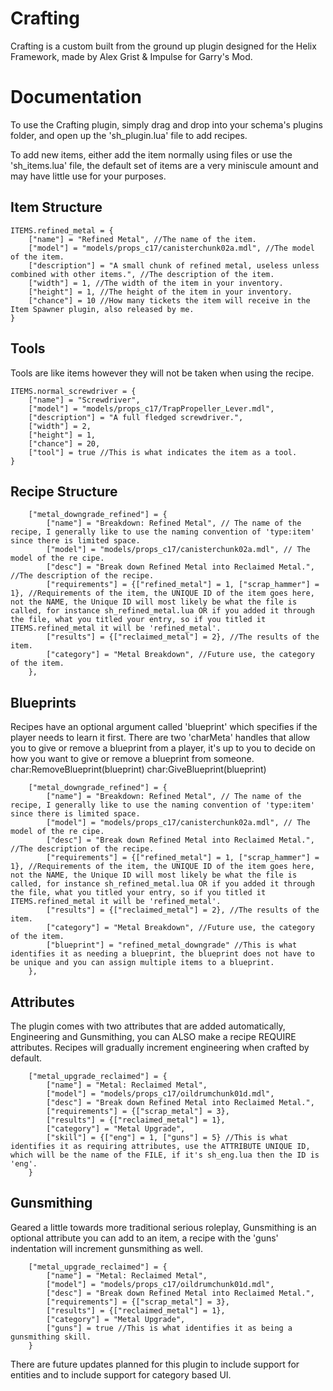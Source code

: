 # Crafting
Crafting is a custom built from the ground up plugin designed for the Helix Framework, made by Alex Grist & Impulse for Garry's Mod.

# Documentation
To use the Crafting plugin, simply drag and drop into your schema's plugins folder, and open up the 'sh_plugin.lua' file to add recipes.

To add new items, either add the item normally using files or use the 'sh_items.lua' file, the default set of items are a very miniscule amount and may have little use for your purposes.

## Item Structure
```
ITEMS.refined_metal = {
	["name"] = "Refined Metal", //The name of the item.
	["model"] = "models/props_c17/canisterchunk02a.mdl", //The model of the item.
	["description"] = "A small chunk of refined metal, useless unless combined with other items.", //The description of the item.
	["width"] = 1, //The width of the item in your inventory.
	["height"] = 1, //The height of the item in your inventory.
	["chance"] = 10 //How many tickets the item will receive in the Item Spawner plugin, also released by me.
}
```

## Tools
Tools are like items however they will not be taken when using the recipe.
```
ITEMS.normal_screwdriver = {
	["name"] = "Screwdriver",
	["model"] = "models/props_c17/TrapPropeller_Lever.mdl",
	["description"] = "A full fledged screwdriver.",
	["width"] = 2,
	["height"] = 1,
	["chance"] = 20,
	["tool"] = true //This is what indicates the item as a tool.
}
```

## Recipe Structure
```
	["metal_downgrade_refined"] = {
		["name"] = "Breakdown: Refined Metal", // The name of the recipe, I generally like to use the naming convention of 'type:item' since there is limited space.
		["model"] = "models/props_c17/canisterchunk02a.mdl", // The model of the re cipe.
		["desc"] = "Break down Refined Metal into Reclaimed Metal.", //The description of the recipe.
		["requirements"] = {["refined_metal"] = 1, ["scrap_hammer"] = 1}, //Requirements of the item, the UNIQUE ID of the item goes here, not the NAME, the Unique ID will most likely be what the file is called, for instance sh_refined_metal.lua OR if you added it through the file, what you titled your entry, so if you titled it ITEMS.refined_metal it will be 'refined_metal'.
		["results"] = {["reclaimed_metal"] = 2}, //The results of the item.
		["category"] = "Metal Breakdown", //Future use, the category of the item.
	},
```

## Blueprints
Recipes have an optional argument called 'blueprint' which specifies if the player needs to learn it first. There are two 'charMeta' handles that allow you to give or remove a blueprint from a player, it's up to you to decide on how you want to give or remove a blueprint from someone.
	char:RemoveBlueprint(blueprint)
	char:GiveBlueprint(blueprint)

```
	["metal_downgrade_refined"] = {
		["name"] = "Breakdown: Refined Metal", // The name of the recipe, I generally like to use the naming convention of 'type:item' since there is limited space.
		["model"] = "models/props_c17/canisterchunk02a.mdl", // The model of the re cipe.
		["desc"] = "Break down Refined Metal into Reclaimed Metal.", //The description of the recipe.
		["requirements"] = {["refined_metal"] = 1, ["scrap_hammer"] = 1}, //Requirements of the item, the UNIQUE ID of the item goes here, not the NAME, the Unique ID will most likely be what the file is called, for instance sh_refined_metal.lua OR if you added it through the file, what you titled your entry, so if you titled it ITEMS.refined_metal it will be 'refined_metal'.
		["results"] = {["reclaimed_metal"] = 2}, //The results of the item.
		["category"] = "Metal Breakdown", //Future use, the category of the item.
		["blueprint"] = "refined_metal_downgrade" //This is what identifies it as needing a blueprint, the blueprint does not have to be unique and you can assign multiple items to a blueprint.
	},
```
## Attributes
The plugin comes with two attributes that are added automatically, Engineering and Gunsmithing, you can ALSO make a recipe REQUIRE attributes. Recipes will gradually increment engineering when crafted by default.

```
	["metal_upgrade_reclaimed"] = {
		["name"] = "Metal: Reclaimed Metal",
		["model"] = "models/props_c17/oildrumchunk01d.mdl",
		["desc"] = "Break down Refined Metal into Reclaimed Metal.",
		["requirements"] = {["scrap_metal"] = 3},
		["results"] = {["reclaimed_metal"] = 1},
		["category"] = "Metal Upgrade",
		["skill"] = {["eng"] = 1, ["guns"] = 5} //This is what identifies it as requiring attributes, use the ATTRIBUTE UNIQUE ID, which will be the name of the FILE, if it's sh_eng.lua then the ID is 'eng'.
	}
```

## Gunsmithing
Geared a little towards more traditional serious roleplay, Gunsmithing is an optional attribute you can add to an item, a recipe with the 'guns' indentation will increment gunsmithing as well.
```
	["metal_upgrade_reclaimed"] = {
		["name"] = "Metal: Reclaimed Metal",
		["model"] = "models/props_c17/oildrumchunk01d.mdl",
		["desc"] = "Break down Refined Metal into Reclaimed Metal.",
		["requirements"] = {["scrap_metal"] = 3},
		["results"] = {["reclaimed_metal"] = 1},
		["category"] = "Metal Upgrade",
		["guns"] = true //This is what identifies it as being a gunsmithing skill.
	}
```

There are future updates planned for this plugin to include support for entities and to include support for category based UI.